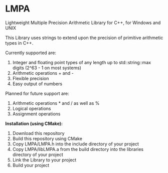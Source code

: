 # LMPA
Lightweight Multiple Precision Arithmetic Library for C++, for Windows and UNIX

This Library uses strings to extend upon the precision of primitive arithmetic types in C++.

Currently supported are:
1. Integer and floating point types of any length up to std::string::max digits (2^63 - 1 on most systems)
2. Arithmetic operations + and -
3. Flexible precision
4. Easy output of numbers

Planned for future support are:
1. Arithmetic operations * and / as well as %
2. Logical operations
3. Assignment operations


**Installation (using CMake):**
1. Download this repository
2. Build this repository using CMake
3. Copy LMPA/LMPA.h into the include directory of your project
4. Copy LMPA/libLMPA.a from the build directory into the libraries directory of your project
5. Link the Library to your project
6. Build your project
